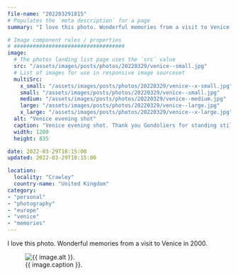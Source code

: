 ```yaml
---
file-name: "202203291815"
# Populates the `meta description` for a page
summary: "I love this photo. Wonderful memories from a visit to Venice in 2000."

# Image component rules / properties
# ###################################
image:
  # The photos landing list page uses the `src` value
  src: "/assets/images/posts/photos/20220329/venice--small.jpg"
  # List of images for use in responsive image sourceset
  multiSrc:
    x_small: "/assets/images/posts/photos/20220329/venice--x-small.jpg"
    small: "/assets/images/posts/photos/20220329/venice--small.jpg"
    medium: "/assets/images/posts/photos/20220329/venice--medium.jpg"
    large: "/assets/images/posts/photos/20220329/venice--large.jpg"
    x_large: "/assets/images/posts/photos/20220329/venice--x-large.jpg"
  alt: "Venice evening shot"
  caption: "Venice evening shot. Thank you Gondoliers for standing still"
  width: 1200
  height: 835

date: 2022-03-29T18:15:00
updated: 2022-03-29T18:15:00

location:
  locality: "Crawley"
  country-name: "United Kingdom"
category:
- "personal"
- "photography"
- "europe"
- "venice"
- "memories"
---
```


I love this photo. Wonderful memories from a visit to Venice in 2000.

<figure class="flow">
	<img src="{{ image.multiSrc.medium }}"
    srcset="{{ image.multiSrc.x_small }} 320w,
							{{ image.multiSrc.small }} 600w,
							{{ image.multiSrc.medium }} 768w,
							{{ image.multiSrc.large }} 1024w,
							{{ image.multiSrc.x_large }} 1200w"
    sizes="(min-width: 20em) 100vw"
    alt="{{ image.alt }}."
    width="{{ image.width }}"
    height="{{ image.height }}"
    loading="lazy"
    decoding="async"
    class="shadow">
	<figcaption>{{ image.caption }}.</figcaption>
</figure>
